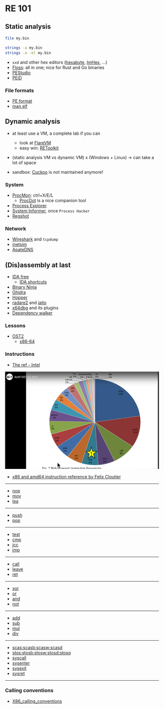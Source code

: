 # RE 101

## Static analysis

```sh
file my.bin
```

```sh
strings -a my.bin
strings -a -el my.bin
```

- `xxd` and other hex editors ([hexabyte](https://github.com/thetacom/hexabyte), [ImHex](https://github.com/WerWolv/ImHex), ...)
- [Floss](https://github.com/mandiant/flare-floss): all in one; nice for Rust and Go binaries
- [PEStudio](https://www.winitor.com/)
- [PEiD](https://www.aldeid.com/wiki/PEiD)

### File formats

- [PE format](https://www.openrce.org/reference_library/files/reference/PE%20Format.pdf)
- [man elf](https://manpages.ubuntu.com/manpages/xenial/en/man5/elf.5.html)

## Dynamic analysis

- at least use a VM, a complete lab if you can
    - look at [FlareVM](https://github.com/mandiant/flare-vm)
    - easy win: [REToolkit](https://github.com/mentebinaria/retoolkit)
- (static analysis VM vs dynamic VM) x (Windows + Linux) -> can take a lot of space

- sandbox: [Cuckoo](https://github.com/cuckoosandbox/cuckoo) is not maintained anymore!

### System

- [ProcMon](https://learn.microsoft.com/en-us/sysinternals/downloads/procmon): ctrl+X/E/L
  - [ProcDot](https://www.procdot.com/) is a nice companion tool
- [Process Explorer](https://learn.microsoft.com/en-us/sysinternals/downloads/process-explorer)
- [System Informer](https://systeminformer.sourceforge.io/), once `Process Hacker`
- [Regshot](https://sourceforge.net/projects/regshot/)

### Network

- [Wireshark](https://www.wireshark.org/) and `tcpdump`
- [inetsim](https://www.inetsim.org/)
- [ApateDNS](https://fireeye.market/apps/211380)

## (Dis)assembly at last

- [IDA free](https://hex-rays.com/ida-free/)
   - [IDA shortcuts](https://hex-rays.com/products/ida/support/freefiles/IDA_Pro_Shortcuts.pdf)
- [Binary Ninja](https://binary.ninja/)
- [Ghidra](https://ghidra-sre.org/)
- [Hopper](https://www.hopperapp.com/)
- [radare2](https://rada.re/n/) and [iaito](https://github.com/radareorg/iaito)
- [x64dbg](https://x64dbg.com/) and its plugins
- [Dependency walker](https://www.dependencywalker.com/)


### Lessons

- [OST2](https://p.ost2.fyi/dashboard)
    - [x86-64](https://p.ost2.fyi/courses/course-v1:OpenSecurityTraining2+Arch1001_x86-64_Asm+2021_v1/course/)

### Instructions

- [The ref - Intel](https://software.intel.com/en-us/download/intel-64-and-ia-32-architectures-sdm-combined-volumes-1-2a-2b-2c-2d-3a-3b-3c-3d-and-4)

![Top instrs from OST2/x86-64](images/topinstrs.png)

- [x86 and amd64 instruction reference by Felix Cloutier](https://www.felixcloutier.com/x86/)

----
- [nop](https://www.felixcloutier.com/x86/nop)
- [mov](https://www.felixcloutier.com/x86/mov)
- [lea](https://www.felixcloutier.com/x86/lea)
----
- [push](https://www.felixcloutier.com/x86/push)
- [pop](https://www.felixcloutier.com/x86/pop)
----
- [test](https://www.felixcloutier.com/x86/test)
- [cmp](https://www.felixcloutier.com/x86/cmp)
- [jcc](https://www.felixcloutier.com/x86/jcc)
- [jmp](https://www.felixcloutier.com/x86/jmp)
----
- [call](https://www.felixcloutier.com/x86/call)
- [leave](https://www.felixcloutier.com/x86/leave)
- [ret](https://www.felixcloutier.com/x86/ret)
----
- [xor](https://www.felixcloutier.com/x86/xor)
- [or](https://www.felixcloutier.com/x86/or)
- [and](https://www.felixcloutier.com/x86/and)
- [not](https://www.felixcloutier.com/x86/not)
----
- [add](https://www.felixcloutier.com/x86/add)
- [sub](https://www.felixcloutier.com/x86/sub)
- [mul](https://www.felixcloutier.com/x86/mul)
- [div](https://www.felixcloutier.com/x86/div)
----
- [scas:scasb:scasw:scasd](https://www.felixcloutier.com/x86/scas:scasb:scasw:scasd)
- [stos:stosb:stosw:stosd:stosq](https://www.felixcloutier.com/x86/stos:stosb:stosw:stosd:stosq)
- [syscall](https://www.felixcloutier.com/x86/syscall)
- [sysenter](https://www.felixcloutier.com/x86/sysenter)
- [sysexit](https://www.felixcloutier.com/x86/sysexit)
- [sysret](https://www.felixcloutier.com/x86/sysret)
----

### Calling conventions

- [X86_calling_conventions](https://en.wikipedia.org/wiki/X86_calling_conventions)
